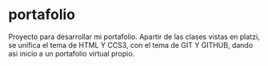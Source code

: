 # portafolio
Proyecto para desarrollar mi portafolio.
Apartir de las clases vistas en platzi, se unifica el tema de HTML Y CCS3, con el tema de GIT Y GITHUB, dando asi inicio a un portafolio virtual propio.

